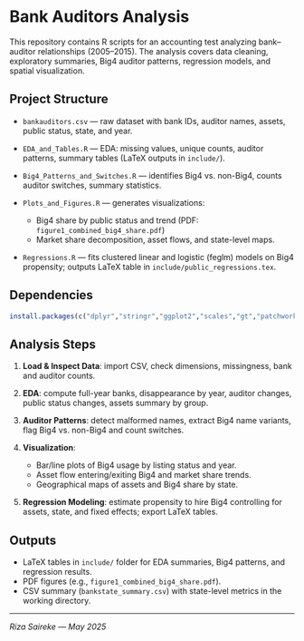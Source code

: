# Bank Auditors Analysis

This repository contains R scripts for an accounting test analyzing bank–auditor relationships (2005–2015). The analysis covers data cleaning, exploratory summaries, Big4 auditor patterns, regression models, and spatial visualization.

## Project Structure

* `bankauditors.csv` — raw dataset with bank IDs, auditor names, assets, public status, state, and year.
* `EDA_and_Tables.R` — EDA: missing values, unique counts, auditor patterns, summary tables (LaTeX outputs in `include/`).
* `Big4_Patterns_and_Switches.R` — identifies Big4 vs. non-Big4, counts auditor switches, summary statistics.
* `Plots_and_Figures.R` — generates visualizations:

  * Big4 share by public status and trend (PDF: `figure1_combined_big4_share.pdf`)
  * Market share decomposition, asset flows, and state-level maps.
* `Regressions.R` — fits clustered linear and logistic (feglm) models on Big4 propensity; outputs LaTeX table in `include/public_regressions.tex`.

## Dependencies

```r
install.packages(c("dplyr","stringr","ggplot2","scales","gt","patchwork","fixest","modelsummary","maps","sf","tigris"))
```

## Analysis Steps

1. **Load & Inspect Data**: import CSV, check dimensions, missingness, bank and auditor counts.
2. **EDA**: compute full-year banks, disappearance by year, auditor changes, public status changes, assets summary by group.
3. **Auditor Patterns**: detect malformed names, extract Big4 name variants, flag Big4 vs. non-Big4 and count switches.
4. **Visualization**:

   * Bar/line plots of Big4 usage by listing status and year.
   * Asset flow entering/exiting Big4 and market share trends.
   * Geographical maps of assets and Big4 share by state.
5. **Regression Modeling**: estimate propensity to hire Big4 controlling for assets, state, and fixed effects; export LaTeX tables.

## Outputs

* LaTeX tables in `include/` folder for EDA summaries, Big4 patterns, and regression results.
* PDF figures (e.g., `figure1_combined_big4_share.pdf`).
* CSV summary (`bankstate_summary.csv`) with state-level metrics in the working directory.

---

*Riza Saireke — May 2025*
